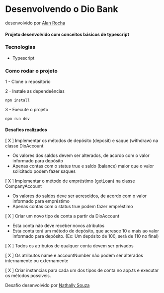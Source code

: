 # Desenvolvendo o Dio Bank
desenvolvido por [Alan Rocha](https://github.com/alanrochagomes)

#### Projeto desenvolvido com conceitos básicos de typescript

### Tecnologias
- Typescript

### Como rodar o projeto

1 - Clone o repositório

2 - Instale as dependeências
    
    npm install

3 - Execute o projeto

    npm run dev

#### Desafios realizados
[ X ] Implementar os métodos de depósito (deposit) e saque (withdraw) na classe DioAccount
  - Os valores dos saldos devem ser alterados, de acordo com o valor informado para depósito
  - Apenas contas com o status true e saldo (balance) maior que o valor solicitado podem fazer saques

[ X ] Implementar o método de empréstimo (getLoan) na classe CompanyAccount
  - Os valores do saldos deve ser acrescidos, de acordo com o valor informado para empréstimo
  - Apenas contas com o status true podem fazer empréstimo

[ X ] Criar um novo tipo de conta a partir da DioAccount
  - Esta conta não deve receber novos atributos
  - Esta conta terá um método de depósito, que acresce 10 a mais ao valor informado para depósito. (Ex: Um depósito de 100, será de 110 no final)

[ X ] Todos os atributos de qualquer conta devem ser privados

[ X ] Os atributos name e accountNumber não podem ser alterados internamente ou externamente

[ X ] Criar instancias para cada um dos tipos de conta no app.ts e executar os métodos possíveis.

Desafio desenvolvido por [Nathally Souza](https://github.com/nathyts)
